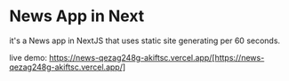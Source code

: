 # News App in Next

it's a News app in NextJS that uses static site generating per 60 seconds.

live demo: https://news-qezag248g-akiftsc.vercel.app/[https://news-qezag248g-akiftsc.vercel.app/]
